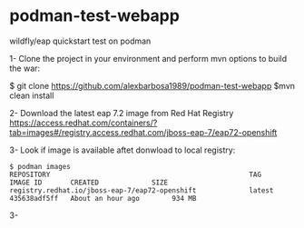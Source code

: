 # podman-test-webapp
wildfly/eap quickstart test on podman

1- Clone the project in your environment and perform mvn options to build the war:

$ git clone https://github.com/alexbarbosa1989/podman-test-webapp
$mvn clean install

2- Download the latest eap 7.2 image from Red Hat Registry https://access.redhat.com/containers/?tab=images#/registry.access.redhat.com/jboss-eap-7/eap72-openshift

3- Look if image is available aftet donwload to local registry:

~~~
$ podman images
REPOSITORY                                                 TAG      IMAGE ID       CREATED             SIZE
registry.redhat.io/jboss-eap-7/eap72-openshift             latest   435638adf5ff   About an hour ago        934 MB
~~~

3- 
